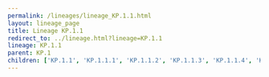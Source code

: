 ```yaml
---
permalink: /lineages/lineage_KP.1.1.html
layout: lineage_page
title: Lineage KP.1.1
redirect_to: ../lineage.html?lineage=KP.1.1
lineage: KP.1.1
parent: KP.1
children: ['KP.1.1', 'KP.1.1.1', 'KP.1.1.2', 'KP.1.1.3', 'KP.1.1.4', 'KP.1.1.5']
---
```

